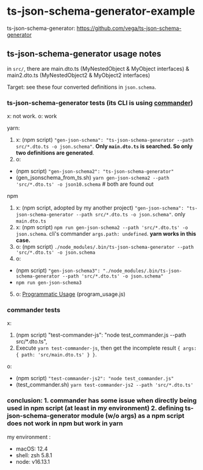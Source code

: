 # ts-json-schema-generator-example

ts-json-schema-generator: https://github.com/vega/ts-json-schema-generator

## ts-json-schema-generator usage notes 

in `src/`, there are main.dto.ts (MyNestedObject & MyObject interfaces) & main2.dto.ts (MyNestedObject2 & MyObject2 interfaces)

Target: see these four converted definitions in `json.schema`.

### ts-json-schema-generator tests (its CLI is using [commander](https://www.npmjs.com/package/commander))

x: not work. o: work

yarn: 
1. x: (npm script) `"gen-json-schema": "ts-json-schema-generator --path src/*.dto.ts -o json.schema"`. **Only `main.dto.ts` is searched. So only two definitions are generated**.
2. o: 
  - (npm script) `"gen-json-schema2": "ts-json-schema-generator"`
  - (gen_jsonschema_from_ts.sh) `yarn gen-json-schema2 --path 'src/*.dto.ts' -o json10.schema` # both are found out

npm
1. x: (npm script, adopted by my another project) `"gen-json-schema": "ts-json-schema-generator --path src/*.dto.ts -o json.schema"`. only `main.dto.ts` 
2. x: (npm script) `npm run gen-json-schema2 --path 'src/*.dto.ts' -o json.schema`. cli's commander `args.path: undefined`. **yarn works in this case.**
3. o: (npm script) `./node_modules/.bin/ts-json-schema-generator --path 'src/*.dto.ts' -o json.schema`
4. o: 
  - (npm script) `"gen-json-schema3": "./node_modules/.bin/ts-json-schema-generator --path 'src/*.dto.ts' -o json.schema"`
  - `npm run gen-json-schema3`
5. o: [Programmatic Usage](https://github.com/vega/ts-json-schema-generator#programmatic-usage) (program_usage.js)

### commander tests 

x: 
1. (npm script) "test-commander-js": "node test_commander.js --path src/*.dto.ts",
2. Execute `yarn test-commander-js`, then get the incomplete result `{ args: { path: 'src/main.dto.ts' } }`. 

o:
- (npm script) `"test-commander-js2": "node test_commander.js"`
- (test_commander.sh) `yarn test-commander-js2 --path 'src/*.dto.ts'`

### conclusion: 1. commander has some issue when directly being used in npm script (at least in my environment) 2. defining ts-json-schema-generator module (w/o args) as a npm script does not work in npm but work in yarn

my environment :
- macOS: 12.4
- shell: zsh 5.8.1
- node: v16.13.1


